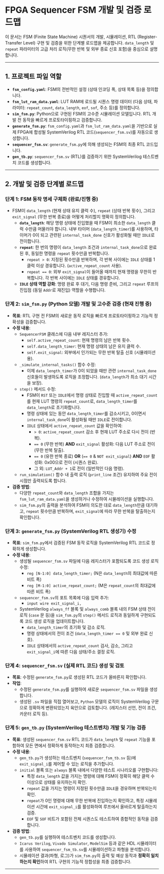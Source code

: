 # FPGA Sequencer FSM 개발 및 검증 로드맵

이 문서는 FSM (Finite State Machine) 시퀀서의 개발, 시뮬레이션, RTL (Register-Transfer Level) 구현 및 검증을 위한 단계별 로드맵을 제공합니다. `data_length` 및 `repeat` 파라미터의 고급 처리 로직(무한 반복 및 외부 종료 신호 포함)을 중심으로 설명합니다.

---

## 1. 프로젝트 파일 역할

* **`fsm_config.yaml`**: FSM의 전반적인 설정 (상태 인코딩 폭, 상태 목록 등)을 정의합니다.
* **`fsm_lut_ram_data.yaml`**: LUT RAM에 로드될 시퀀스 명령 데이터 (다음 상태, 파라미터: `repeat_count`, `data_length`, `eof`, `sof`, 주소 등)를 정의합니다.
* **`sim_fsm.py`**: Python으로 구현된 FSM의 고수준 시뮬레이션 모델입니다. RTL 개발 전 동작을 빠르게 프로토타이핑하고 검증합니다.
* **`generate_fsm.py`**: `fsm_config.yaml`과 `fsm_lut_ram_data.yaml`을 기반으로 실제 FPGA에 합성될 SystemVerilog RTL 코드(`sequencer_fsm.sv`)를 자동으로 생성합니다.
* **`sequencer_fsm.sv`**: `generate_fsm.py`에 의해 생성되는 FSM의 최종 RTL 코드입니다.
* **`gen_tb.py`**: `sequencer_fsm.sv` (RTL)를 검증하기 위한 SystemVerilog 테스트벤치 코드를 생성합니다.

---

## 2. 개발 및 검증 단계별 로드맵

### 단계 1: FSM 동작 명세 구체화 (완료/진행 중)

* FSM이 `data_length` (현재 상태 유지 클럭 수), `repeat` (상태 반복 횟수), 그리고 `exit_signal` (무한 반복 종료)을 어떻게 처리할지 명확히 정의합니다.
    * **`data_length`**: 해당 명령 상태에 진입했을 때 FSM이 최소한 `data_length` 클럭 수만큼 머물러야 합니다. 내부 타이머 (`data_length_timer`)를 사용하며, 타이머가 0이 되고 관련된 `internal_task_done` 신호가 활성화될 때만 `IDLE`로 전이합니다.
    * **`repeat`**: 한 번의 명령이 `data_length` 조건과 `internal_task_done`으로 완료된 후, 동일한 명령을 `repeat` 횟수만큼 반복합니다.
        * `repeat > 0`: 지정된 횟수만큼 반복하며, 각 반복 사이에는 `IDLE` 상태를 1클럭 이상 경유합니다. (`active_repeat_count` 사용).
        * `repeat == 0`: 외부 `exit_signal`이 들어올 때까지 현재 명령을 무한히 반복합니다. 각 반복 사이에는 `IDLE` 상태를 경유합니다.
    * **`IDLE` 상태 역할 강화**: 명령 완료 후 대기, 다음 명령 준비, 그리고 `repeat` 루프의 진입점 (동일 `Addr`로 재진입) 역할을 수행합니다.

### 단계 2: `sim_fsm.py` (Python 모델) 개발 및 고수준 검증 (현재 진행 중)

* **목표**: RTL 구현 전 FSM의 새로운 동작 로직을 빠르게 프로토타이핑하고 기능적 정확성을 검증합니다.
* **수정 내용**:
    * `SequencerFSM` 클래스에 다음 내부 레지스터 추가:
        * `self.active_repeat_count`: 현재 명령의 남은 반복 횟수.
        * `self.data_length_timer`: 현재 명령 상태의 남은 유지 클럭 수.
        * `self.exit_signal`: 외부에서 인가되는 무한 반복 탈출 신호 (시뮬레이션용).
    * `_simulate_internal_tasks()` 함수 수정:
        * 이제 `data_length_timer`가 0이 되었을 때만 관련 `internal_task_done` 신호들이 발생하도록 로직을 조정합니다. (`data_length`가 최소 대기 시간을 보장).
    * `step()` 메서드 수정:
        * FSM이 `RST` 또는 `IDLE`에서 명령 상태로 진입할 때 `active_repeat_count`를 현재 LUT 명령의 `repeat_count`로, `data_length_timer`를 `data_length`로 초기화합니다.
        * 명령 상태에 있는 동안 `data_length_timer`를 감소시키고, 0이면서 `internal_task_done`이 활성화될 때만 `IDLE`로 전이합니다.
        * `IDLE` 상태에서 `active_repeat_count` 값을 확인하여:
            * `> 0`: `active_repeat_count` 감소 후 현재 LUT 주소로 다시 전이 (반복).
            * `== 0` (무한 반복) **AND** `exit_signal` 활성화: 다음 LUT 주소로 전이 (무한 반복 탈출).
            * `== 0` (유한 반복 종료) **OR** (`== 0` & `NOT exit_signal`) **AND** `EOF` 활성화: 0x00으로 전이 (시퀀스 완료).
            * 그 외: `LUT_Addr + 1`로 전이 (일반적인 다음 명령).
    * `run_simulation()` 함수 내 출력 로직 (`print_line` 조건) 유지하여 주요 전이 시점만 출력되도록 합니다.
* **검증 방법**:
    * 다양한 `repeat_count`와 `data_length` 조합을 가지는 `fsm_lut_ram_data.yaml`을 생성하거나 수정하여 시뮬레이션을 실행합니다.
    * `sim_fsm.py`의 출력을 분석하여 FSM이 의도한 대로 `data_length`만큼 대기하고, `repeat` 횟수만큼 반복하며, `exit_signal`에 따라 무한 반복을 탈출하는지 확인합니다.

### 단계 3: `generate_fsm.py` (SystemVerilog RTL 생성기) 수정

* **목표**: `sim_fsm.py`에서 검증된 FSM 동작 로직을 SystemVerilog RTL 코드로 정확하게 생성합니다.
* **수정 내용**:
    * 생성될 `sequencer_fsm.sv` 파일에 다음 레지스터가 포함되도록 코드 생성 로직 수정:
        * `reg [N-1:0] data_length_timer;` (N은 `data_length`의 최대값에 따른 비트 폭)
        * `reg [M-1:0] active_repeat_count;` (M은 `repeat_count`의 최대값에 따른 비트 폭)
    * `sequencer_fsm.sv`의 포트 목록에 다음 입력 추가:
        * `input wire exit_signal_i,`
    * SystemVerilog `always_ff` 블록 및 `always_comb` 블록 내의 FSM 상태 전이 로직 (`case` 문 등)을 `sim_fsm.py`의 `step()` 메서드 로직과 동일하게 구현되도록 코드 생성 로직을 업데이트합니다.
        * `data_length_timer`의 초기화 및 감소 로직.
        * 명령 상태에서의 전이 조건 (`data_length_timer == 0` 및 외부 완료 신호).
        * `IDLE` 상태에서의 `active_repeat_count` 검사, 감소, 그리고 `exit_signal_i`에 따른 다음 상태/주소 결정 로직.

### 단계 4: `sequencer_fsm.sv` (실제 RTL 코드) 생성 및 검토

* **목표**: 수정된 `generate_fsm.py`로 생성된 RTL 코드가 올바른지 확인합니다.
* **작업**:
    * 수정된 `generate_fsm.py`를 실행하여 새로운 `sequencer_fsm.sv` 파일을 생성합니다.
    * 생성된 `.sv` 파일을 직접 열어보고, `Python` 모델의 로직이 SystemVerilog 구문으로 정확하게 변환되었는지 육안으로 검토합니다. (레지스터 선언, 전이 조건, 카운터 로직 등).

### 단계 5: `gen_tb.py` (SystemVerilog 테스트벤치) 개발 및 기능 검증

* **목표**: 생성된 `sequencer_fsm.sv` RTL 코드가 `data_length` 및 `repeat` 기능을 포함하여 모든 면에서 정확하게 동작하는지 최종 검증합니다.
* **수정 내용**:
    * `gen_tb.py`가 생성하는 테스트벤치 (`sequencer_fsm_tb.sv` 등)에 `exit_signal_i`를 제어할 수 있는 로직을 추가합니다.
    * `initial` 블록 또는 `always` 블록 내에서 다양한 테스트 시나리오를 구현합니다:
        * 특정 `data_length` 값을 가지는 명령에 대해 FSM이 정확히 해당 클럭 수 이상으로 상태를 유지하는지 확인.
        * `repeat` 값을 가지는 명령이 지정된 횟수만큼 `IDLE`을 경유하며 반복되는지 확인.
        * `repeat`가 0인 명령에 대해 무한 반복에 진입하는지 확인하고, 특정 시뮬레이션 시간에 `exit_signal_i`를 활성화하여 루프에서 올바르게 탈출하는지 검증.
        * `EOF` 및 `SOF` 비트가 포함된 전체 시퀀스도 테스트하여 종합적인 동작을 검증합니다.
* **검증 방법**:
    * `gen_tb.py`를 실행하여 테스트벤치 코드를 생성합니다.
    * `Icarus Verilog`, `Vivado Simulator`, `ModelSim` 등과 같은 HDL 시뮬레이터를 사용하여 `sequencer_fsm_tb.sv`를 시뮬레이션하고 파형을 분석합니다.
    * 시뮬레이션 결과(파형, 로그)가 `sim_fsm.py`의 출력 및 예상 동작과 **정확히 일치하는지 확인**하여 RTL 구현의 기능적 정합성을 최종 검증합니다.

---